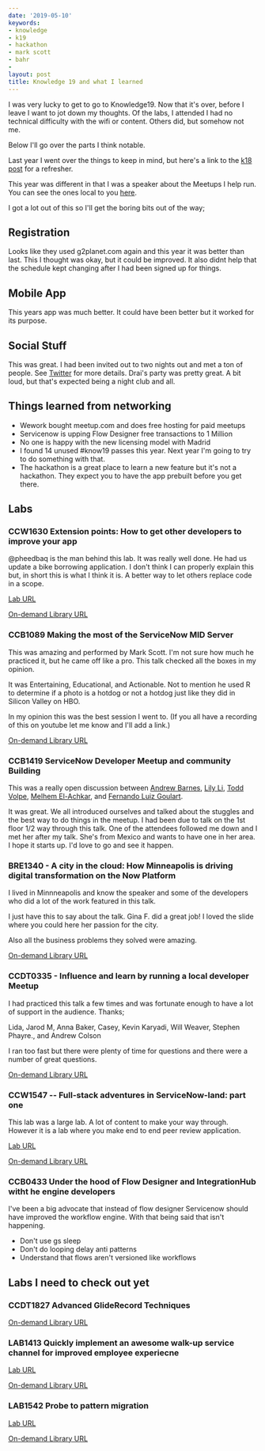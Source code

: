 ```yaml
---
date: '2019-05-10'
keywords:
- knowledge
- k19
- hackathon
- mark scott
- bahr
- 
layout: post
title: Knowledge 19 and what I learned
---
```


I was very lucky to get to go to Knowledge19. Now that it's over, before
I leave I want to jot down my thoughts. Of the labs, I attended I had no
technical difficulty with the wifi or content. Others did, but somehow
not me.

Below I'll go over the parts I think notable.

Last year I went over the things to keep in mind, but here's a link to
the [k18 post](/k18) for a refresher.

This year was different in that I was a speaker about the Meetups I help
run. You can see the ones local to you
[here](https://www.meetup.com/pro/servicenowdevprogram/).

I got a lot out of this so I'll get the boring bits out of the way;

## Registration

Looks like they used g2planet.com again and this year it was better than
last. This I thought was okay, but it could be improved. It also didnt
help that the schedule kept changing after I had been signed up for
things.

## Mobile App

This years app was much better. It could have been better but it worked
for its purpose.

## Social Stuff

This was great. I had been invited out to two nights out and met a ton
of people. See
[Twitter](https://twitter.com/phxdev/status/1125984190359465985) for
more details. Drai's party was pretty great. A bit loud, but that's
expected being a night club and all.

## Things learned from networking

-   Wework bought meetup.com and does free hosting for paid meetups
-   Servicenow is upping Flow Designer free transactions to 1 Million
-   No one is happy with the new licensing model with Madrid
-   I found 14 unused \#know19 passes this year. Next year I'm going to
    try to do something with that.
-   The hackathon is a great place to learn a new feature but it's not a
    hackathon. They expect you to have the app prebuilt before you get
    there.

## Labs

### CCW1630 Extension points: How to get other developers to improve your app

@pheedbaq is the man behind this lab. It was really well done. He had us
update a bike borrowing application. I don't think I can properly
explain this but, in short this is what I think it is. A better way to
let others replace code in a scope.

[Lab
URL](https://developer.servicenow.com/app.do#!/event/knowledge19/CCW1630)

[On-demand Library
URL](https://community.servicenow.com/community?id=community_article&sys_id=5c66ef9cdb9d3b0422e0fb2439961903)

### CCB1089 Making the most of the ServiceNow MID Server

This was amazing and performed by Mark Scott. I'm not sure how much he
practiced it, but he came off like a pro. This talk checked all the
boxes in my opinion.

It was Entertaining, Educational, and Actionable. Not to mention he used
R to determine if a photo is a hotdog or not a hotdog just like they did
in Silicon Valley on HBO.

In my opinion this was the best session I went to. (If you all have a
recording of this on youtube let me know and I'll add a link.)

[On-demand Library
URL](https://community.servicenow.com/community?id=community_article&sys_id=6246e75cdb9d3b0422e0fb2439961979)

### CCB1419 ServiceNow Developer Meetup and community Building

This was a really open discussion between [Andrew
Barnes](https://www.meetup.com/RDU-ServiceNow-Developer-Meetup/members/215745765/profile/),
[Lily
Li](https://www.meetup.com/Orlando-ServiceNow-Developer-Meetup/members/212809016/profile),
[Todd
Volpe](https://www.meetup.com/South-Florida-ServiceNow-Developer-Meetup/members/189027559/profile/),
[Melhem
El-Achkar](https://www.meetup.com/Munchen-ServiceNow-Developer-Meetup/members/203263765/profile/),
and [Fernando Luiz
Goulart](https://www.meetup.com/Sao-Paulo-ServiceNow-Developer-Meetup/members/189217600/profile/).

It was great. We all introduced ourselves and talked about the stuggles
and the best way to do things in the meetup. I had been due to talk on
the 1st floor 1/2 way through this talk. One of the attendees followed
me down and I met her after my talk. She's from Mexico and wants to have
one in her area. I hope it starts up. I'd love to go and see it happen.

### BRE1340 - A city in the cloud: How Minneapolis is driving digital transformation on the Now Platform

I lived in Minnneapolis and know the speaker and some of the developers
who did a lot of the work featured in this talk.

I just have this to say about the talk. Gina F. did a great job! I loved
the slide where you could here her passion for the city.

Also all the business problems they solved were amazing.

[On-demand Library
URL](https://community.servicenow.com/community?id=community_article&sys_id=4846235cdb9d3b0422e0fb24399619e2)

### CCDT0335 - Influence and learn by running a local developer Meetup

I had practiced this talk a few times and was fortunate enough to have a
lot of support in the audience. Thanks;

Lida, Jarod M, Anna Baker, Casey, Kevin Karyadi, Will Weaver, Stephen
Phayre., and Andrew Colson

I ran too fast but there were plenty of time for questions and there
were a number of great questions.

[On-demand Library
URL](https://community.servicenow.com/community?id=community_article&sys_id=d246a75cdb9d3b0422e0fb24399619a5)

### CCW1547 -- Full-stack adventures in ServiceNow-land: part one

This lab was a large lab. A lot of content to make your way through.
However it is a lab where you make end to end peer review application.

[Lab
URL](https://developer.servicenow.com/app.do#!/event/knowledge19/CCW1547)

[On-demand Library
URL](https://community.servicenow.com/community?id=community_article&sys_id=b3462f5cdb9d3b0422e0fb2439961953)

### CCB0433 Under the hood of Flow Designer and IntegrationHub witht he engine developers

I've been a big advocate that instead of flow designer Servicenow should
have improved the workflow engine. With that being said that isn't
happening.

-   Don't use gs sleep
-   Don't do looping delay anti patterns
-   Understand that flows aren't versioned like workflows

## Labs I need to check out yet

### CCDT1827 Advanced GlideRecord Techniques

[On-demand Library
URL](https://community.servicenow.com/community?id=community_article&sys_id=7e66abdcdb9d3b0422e0fb243996190d)

### LAB1413 Quickly implement an awesome walk-up service channel for improved employee experiecne

[Lab
URL](https://developer.servicenow.com/app.do#!/event/knowledge19/LAB1413)

[On-demand Library
URL](https://community.servicenow.com/community?id=community_article&sys_id=b056639cdb9d3b0422e0fb243996193d)

### LAB1542 Probe to pattern migration

[Lab
URL](https://developer.servicenow.com/app.do#!/event/knowledge19/LAB1542)

[On-demand Library
URL](https://community.servicenow.com/community?id=community_article&sys_id=6866ef9cdb9d3b0422e0fb24399619c2)
